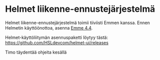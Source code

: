 # Helmet liikenne-ennustejärjestelmä

Helmet liikenne-ennustejärjestelmä toimii tiiviisti Emmen kanssa. Ennen Helmetin käyttöönottoa, asenna [Emme 4.4](https://www.inrosoftware.com/en/products/emme/).

Helmet-käyttöliitymän asennuspaketti löytyy tästä: <https://github.com/HSLdevcom/helmet-ui/releases>

Timo täydentää ohjeita kesällä
